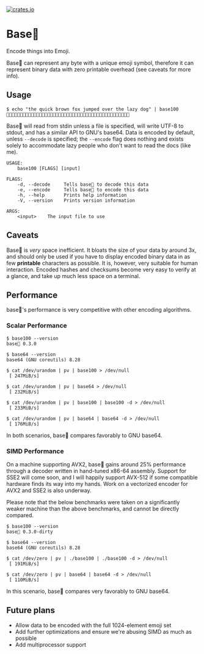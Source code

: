 [![crates.io](https://img.shields.io/crates/v/base100.svg)](https://crates.io/crates/base100)

# Base💯

Encode things into Emoji.

Base💯 can represent any byte with a unique emoji symbol, therefore it can
represent binary data with zero printable overhead (see caveats for more info).

## Usage

```
$ echo "the quick brown fox jumped over the lazy dog" | base100
👫👟👜🐗👨👬👠👚👢🐗👙👩👦👮👥🐗👝👦👯🐗👡👬👤👧👜👛🐗👦👭👜👩🐗👫👟👜🐗👣👘👱👰🐗👛👦👞🐁
```

Base💯 will read from stdin unless a file is specified, will write UTF-8 to
stdout, and has a similar API to GNU's base64. Data is encoded by default,
unless `--decode` is specified; the `--encode` flag does nothing and exists
solely to accommodate lazy people who don't want to read the docs (like me).

```
USAGE:
    base100 [FLAGS] [input]

FLAGS:
    -d, --decode     Tells base💯 to decode this data
    -e, --encode     Tells base💯 to encode this data
    -h, --help       Prints help information
    -V, --version    Prints version information

ARGS:
    <input>    The input file to use
```

## Caveats

Base💯 is *very* space inefficient. It bloats the size of your data by around 3x,
and should only be used if you have to display encoded binary data in as few
__printable__ characters as possible. It is, however, very suitable for human
interaction. Encoded hashes and checksums become very easy to verify at a glance,
and take up much less space on a terminal.

## Performance

base💯's performance is very competitive with other encoding algorithms.

### Scalar Performance

```
$ base100 --version
base💯 0.3.0

$ base64 --version
base64 (GNU coreutils) 8.28

$ cat /dev/urandom | pv | base100 > /dev/null
 [ 247MiB/s]

$ cat /dev/urandom | pv | base64 > /dev/null
 [ 232MiB/s]

$ cat /dev/urandom | pv | base100 | base100 -d > /dev/null
 [ 233MiB/s]

$ cat /dev/urandom | pv | base64 | base64 -d > /dev/null
 [ 176MiB/s]
```

In both scenarios, base💯 compares favorably to GNU base64.

### SIMD Performance

On a machine supporting AVX2, base💯 gains around 25% performance through a
decoder written in hand-tuned x86-64 assembly. Support for SSE2 will come soon,
and I will happily support AVX-512 if some compatible hardware finds its way into
my hands. Work on a vectorized encoder for AVX2 and SSE2 is also underway.

Please note that the below benchmarks were taken on a significantly weaker
machine than the above benchmarks, and cannot be directly compared.

```
$ base100 --version
base💯 0.3.0-dirty

$ base64 --version
base64 (GNU coreutils) 8.28

$ cat /dev/zero | pv | ./base100 | ./base100 -d > /dev/null
 [ 191MiB/s]

$ cat /dev/zero | pv | base64 | base64 -d > /dev/null
 [ 110MiB/s]
```

In this scenario, base💯 compares very favorably to GNU base64.

## Future plans

- Allow data to be encoded with the full 1024-element emoji set
- Add further optimizations and ensure we're abusing SIMD as much as possible
- Add multiprocessor support